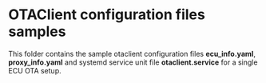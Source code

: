 # OTAClient configuration files samples

This folder contains the sample otaclient configuration files **ecu_info.yaml**, **proxy_info.yaml** and systemd service unit file **otaclient.service** for a single ECU OTA setup.
